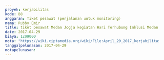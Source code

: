 ```yaml
---
proyek: kerjabilitas
kode: B8
anggaran: Tiket pesawat (perjalanan untuk monitoring)
nama: Rubby Emir
title: tiket pesawat Medan Jogja kegiatan Hari Terhubung Inklusi Medan
date: 2017-04-29
biaya: 1209000
nota: "https://wiki.ciptamedia.org/wiki/File:April_29_2017_kerjabilitas_B8_invoice_tiket_medan_jogja_rubby.jpg"
tanggalpelunasan: 2017-04-29
notapelunasan:
---
```

